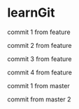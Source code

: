 # learnGit
commit 1 from feature

commit 2 from feature

commit 3 from feature

commit 4 from feature

commit 1 from master

commit from master 2
